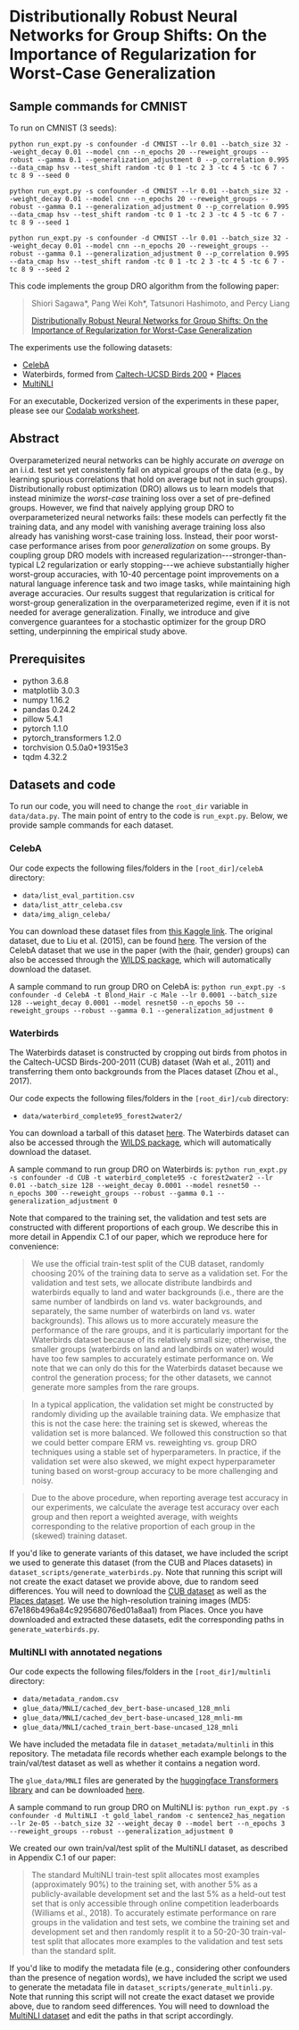 # Distributionally Robust Neural Networks for Group Shifts: On the Importance of Regularization for Worst-Case Generalization

## Sample commands for CMNIST  
To run on CMNIST (3 seeds):  
```
python run_expt.py -s confounder -d CMNIST --lr 0.01 --batch_size 32 --weight_decay 0.01 --model cnn --n_epochs 20 --reweight_groups --robust --gamma 0.1 --generalization_adjustment 0 --p_correlation 0.995 --data_cmap hsv --test_shift random -tc 0 1 -tc 2 3 -tc 4 5 -tc 6 7 -tc 8 9 --seed 0

python run_expt.py -s confounder -d CMNIST --lr 0.01 --batch_size 32 --weight_decay 0.01 --model cnn --n_epochs 20 --reweight_groups --robust --gamma 0.1 --generalization_adjustment 0 --p_correlation 0.995 --data_cmap hsv --test_shift random -tc 0 1 -tc 2 3 -tc 4 5 -tc 6 7 -tc 8 9 --seed 1

python run_expt.py -s confounder -d CMNIST --lr 0.01 --batch_size 32 --weight_decay 0.01 --model cnn --n_epochs 20 --reweight_groups --robust --gamma 0.1 --generalization_adjustment 0 --p_correlation 0.995 --data_cmap hsv --test_shift random -tc 0 1 -tc 2 3 -tc 4 5 -tc 6 7 -tc 8 9 --seed 2
```

This code implements the group DRO algorithm from the following paper:

> Shiori Sagawa\*, Pang Wei Koh\*, Tatsunori Hashimoto, and Percy Liang
>
> [Distributionally Robust Neural Networks for Group Shifts: On the Importance of Regularization for Worst-Case Generalization](https://arxiv.org/abs/1911.08731)

The experiments use the following datasets:
- [CelebA](http://mmlab.ie.cuhk.edu.hk/projects/CelebA.html)
- Waterbirds, formed from [Caltech-UCSD Birds 200](http://www.vision.caltech.edu/visipedia/CUB-200.html) + [Places](http://places2.csail.mit.edu/)
- [MultiNLI](https://www.nyu.edu/projects/bowman/multinli/)

For an executable, Dockerized version of the experiments in these paper, please see our [Codalab worksheet](https://worksheets.codalab.org/worksheets/0x621811fe446b49bb818293bae2ef88c0).

## Abstract

Overparameterized neural networks
can be highly accurate _on average_ on an i.i.d. test set
yet consistently fail on atypical groups of the data
(e.g., by learning spurious correlations that hold on average but not in such groups).
Distributionally robust optimization (DRO) allows us to learn models that instead
minimize the _worst-case_ training loss over a set of pre-defined groups.
However, we find that naively applying group DRO to overparameterized neural networks fails:
these models can perfectly fit the training data,
and any model with vanishing average training loss
also already has vanishing worst-case training loss.
Instead, their poor worst-case performance arises from poor _generalization_ on some groups.
By coupling group DRO models with increased regularization---stronger-than-typical L2 regularization or early stopping---we achieve substantially higher worst-group accuracies,
with 10-40 percentage point improvements
on a natural language inference task and two image tasks, while maintaining high average accuracies.
Our results suggest that regularization is critical for worst-group generalization in the overparameterized regime, even if it is not needed for average generalization.
Finally, we introduce and give convergence guarantees for a stochastic optimizer for the group DRO setting, underpinning the empirical study above.

## Prerequisites
- python 3.6.8
- matplotlib 3.0.3
- numpy 1.16.2
- pandas 0.24.2
- pillow 5.4.1
- pytorch 1.1.0
- pytorch_transformers 1.2.0
- torchvision 0.5.0a0+19315e3
- tqdm 4.32.2

## Datasets and code

To run our code, you will need to change the `root_dir` variable in `data/data.py`.
The main point of entry to the code is `run_expt.py`. Below, we provide sample commands for each dataset.

### CelebA

Our code expects the following files/folders in the `[root_dir]/celebA` directory:

- `data/list_eval_partition.csv`
- `data/list_attr_celeba.csv`
- `data/img_align_celeba/`

You can download these dataset files from [this Kaggle link](https://www.kaggle.com/jessicali9530/celeba-dataset). The original dataset, due to Liu et al. (2015), can be found [here](http://mmlab.ie.cuhk.edu.hk/projects/CelebA.html). The version of the CelebA dataset that we use in the paper (with the (hair, gender) groups) can also be accessed through the [WILDS package](https://github.com/p-lambda/wilds), which will automatically download the dataset.

A sample command to run group DRO on CelebA is:
`python run_expt.py -s confounder -d CelebA -t Blond_Hair -c Male --lr 0.0001 --batch_size 128 --weight_decay 0.0001 --model resnet50 --n_epochs 50 --reweight_groups --robust --gamma 0.1 --generalization_adjustment 0`


### Waterbirds

The Waterbirds dataset is constructed by cropping out birds from photos in the Caltech-UCSD Birds-200-2011 (CUB) dataset (Wah et al., 2011) and transferring them onto backgrounds from the Places dataset (Zhou et al., 2017).

Our code expects the following files/folders in the `[root_dir]/cub` directory:

- `data/waterbird_complete95_forest2water2/`

You can download a tarball of this dataset [here](https://nlp.stanford.edu/data/dro/waterbird_complete95_forest2water2.tar.gz). The Waterbirds dataset can also be accessed through the [WILDS package](https://github.com/p-lambda/wilds), which will automatically download the dataset.

A sample command to run group DRO on Waterbirds is:
`python run_expt.py -s confounder -d CUB -t waterbird_complete95 -c forest2water2 --lr 0.01 --batch_size 128 --weight_decay 0.0001 --model resnet50 --n_epochs 300 --reweight_groups --robust --gamma 0.1 --generalization_adjustment 0`

Note that compared to the training set, the validation and test sets are constructed with different proportions of each group. We describe this in more detail in Appendix C.1 of our paper, which we reproduce here for convenience:

> We use the official train-test split of the CUB dataset, randomly choosing 20% of the training data to serve as a validation set. For the validation and test sets, we allocate distribute landbirds and waterbirds equally to land and water backgrounds (i.e., there are the same number of landbirds on land vs. water backgrounds, and separately, the same number of waterbirds on land vs. water backgrounds). This allows us to more accurately measure the performance of the rare groups, and it is particularly important for the Waterbirds dataset because of its relatively small size; otherwise, the smaller groups (waterbirds on land and landbirds on water) would have too few samples to accurately estimate performance on. We note that we can only do this for the Waterbirds dataset because we control the generation process; for the other datasets, we cannot generate more samples from the rare groups.

> In a typical application, the validation set might be constructed by randomly dividing up the available training data. We emphasize that this is not the case here: the training set is skewed, whereas the validation set is more balanced. We followed this construction so that we could better compare ERM vs. reweighting vs. group DRO techniques using a stable set of hyperparameters. In practice, if the validation set were also skewed, we might expect hyperparameter tuning based on worst-group accuracy to be more challenging and noisy.

> Due to the above procedure, when reporting average test accuracy in our experiments,
we calculate the average test accuracy over each group and then report a weighted average, with weights corresponding to the relative proportion of each group in the (skewed) training dataset.

If you'd like to generate variants of this dataset, we have included the script we used to generate this dataset (from the CUB and Places datasets) in `dataset_scripts/generate_waterbirds.py`. Note that running this script will not create the exact dataset we provide above, due to random seed differences. You will need to download the [CUB dataset](http://www.vision.caltech.edu/visipedia/CUB-200-2011.html) as well as the [Places dataset](http://places2.csail.mit.edu/download.html). We use the high-resolution training images (MD5: 67e186b496a84c929568076ed01a8aa1) from Places. Once you have downloaded and extracted these datasets, edit the corresponding paths in `generate_waterbirds.py`.


### MultiNLI with annotated negations

Our code expects the following files/folders in the `[root_dir]/multinli` directory:

- `data/metadata_random.csv`
- `glue_data/MNLI/cached_dev_bert-base-uncased_128_mnli`
- `glue_data/MNLI/cached_dev_bert-base-uncased_128_mnli-mm`
- `glue_data/MNLI/cached_train_bert-base-uncased_128_mnli`

We have included the metadata file in `dataset_metadata/multinli` in this repository. The metadata file records whether each example belongs to the train/val/test dataset as well as whether it contains a negation word.

The `glue_data/MNLI` files are generated by the [huggingface Transformers library](https://github.com/huggingface/transformers) and can be downloaded [here](https://nlp.stanford.edu/data/dro/multinli_bert_features.tar.gz).

A sample command to run group DRO on MultiNLI is:
`python run_expt.py -s confounder -d MultiNLI -t gold_label_random -c sentence2_has_negation --lr 2e-05 --batch_size 32 --weight_decay 0 --model bert --n_epochs 3 --reweight_groups --robust --generalization_adjustment 0`

We created our own train/val/test split of the MultiNLI dataset, as described in Appendix C.1 of our paper:

> The standard MultiNLI train-test split allocates most examples (approximately 90%) to the training set, with another 5% as a publicly-available development set and the last 5% as a held-out test set that is only accessible through online competition leaderboards (Williams et al., 2018). To accurately estimate performance on rare groups in the validation and test sets, we combine the training set and development set and then randomly resplit it to a 50-20-30 train-val-test split that allocates more examples to the validation and test sets than the standard split.

If you'd like to modify the metadata file (e.g., considering other confounders than the presence of negation words), we have included the script we used to generate the metadata file in `dataset_scripts/generate_multinli.py`. Note that running this script will not create the exact dataset we provide above, due to random seed differences. You will need to download the [MultiNLI dataset](https://www.nyu.edu/projects/bowman/multinli/) and edit the paths in that script accordingly.
